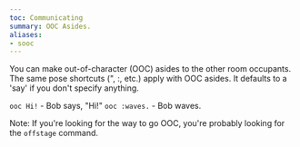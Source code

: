 ```yaml
---
toc: Communicating
summary: OOC Asides.
aliases:
- sooc
---
```

You can make out-of-character (OOC) asides to the other room occupants.  The same pose shortcuts (", :, etc.) apply with OOC asides.  It defaults to a 'say' if you don't specify anything.

`ooc Hi!` - <OOC> Bob says, "Hi!"
`ooc :waves.` - <OOC> Bob waves.
   
Note: If you're looking for the way to go OOC, you're probably looking for the `offstage` command.
